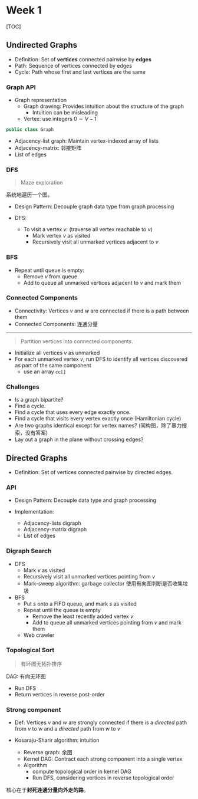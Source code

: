 # Week 1

[TOC]

## Undirected Graphs

* Definition: Set of **vertices** connected pairwise by **edges**
* Path: Sequence of vertices connected by edges
* Cycle: Path whose first and last vertices are the same

### Graph API

* Graph representation
  * Graph drawing: Provides intuition about the structure of the graph
    * Intuition can be misleading
  * Vertex: use integers $0 \sim V-1$

```java
public class Graph
```

* Adjacency-list graph: Maintain vertex-indexed array of lists
* Adjacency-matrix: 邻接矩阵
* List of edges

### DFS

> Maze exploration

系统地遍历一个图。

* Design Pattern: Decouple graph data type from graph processing

* DFS:
  * To visit a vertex $v$: (traverse all vertex reachable to $v$)
    * Mark vertex $v$ as visited
    * Recursively visit all unmarked vertices adjacent to $v$ 

### BFS

* Repeat until queue is empty:
  * Remove $v$ from queue
  * Add to queue all unmarked vertices adjacent to $v$ and mark them

### Connected Components

* Connectivity: Vertices $v$ and $w$ are connected if there is a path between them
* Connected Components: 连通分量

---

> Partition vertices into connected components.

* Initialize all vertices $v$ as unmarked
* For each unmarked vertex $v$, run DFS to identify all vertices discovered as part of the same component
  * use an array `cc[]`

### Challenges

* Is a graph bipartite?
* Find a cycle.
* Find a cycle that uses every edge exactly once.
* Find a cycle that visits every vertex exactly once (Hamiltonian cycle)
* Are two graphs identical except for vertex names? (同构图，除了暴力搜索，没有答案)
* Lay out a graph in the plane without crossing edges?

## Directed Graphs

* Definition: Set of vertices connected pairwise by directed edges.

### API

* Design Pattern: Decouple data type and graph processing

* Implementation:
  * Adjacency-lists digraph 
  * Adjacency-matrix digraph
  * List of edges

### Digraph Search

* DFS
  * Mark $v$ as visited
  * Recursively visit all unmarked vertices pointing from $v$
  * Mark-sweep algorithm: garbage collector 使用有向图判断是否收集垃圾
* BFS
  * Put $s$ onto a FIFO queue, and mark $s$ as visited
  * Repeat until the queue is empty
    * Remove the least recently added vertex $v$
    * Add to queue all unmarked vertices pointing from $v$ and mark them
  * Web crawler

### Topological Sort

> 有环图无拓扑排序

DAG: 有向无环图

* Run DFS
* Return vertices in reverse post-order

### Strong component

* Def: Vertices $v$ and $w$ are strongly connected if there is a *directed* path from $v$ to $w$ and a *directed* path from $w$ to $v$

* Kosaraju-Sharir algorithm: intuition
  * Reverse graph: 余图
  * Kernel DAG: Contract each strong component into a single vertex
  * Algorithm
    * compute topological order in kernel DAG
    * Run DFS, considering vertices in reverse topological order

核心在于**封死连通分量向外走的路**。